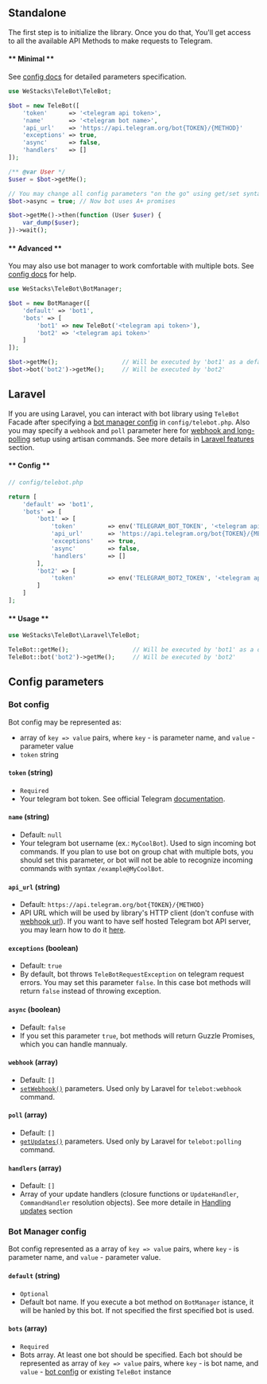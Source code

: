 ## Standalone

The first​ step is to initialize the library. Once you do that, You'll get access to all the available API Methods to make requests to Telegram.

<!-- tabs:start -->

#### ** Minimal **

See [config docs](configuration.md#bot-config) for detailed parameters specification.

```php
use WeStacks\TeleBot\TeleBot;

$bot = new TeleBot([
    'token'      => '<telegram api token>',
    'name'       => '<telegram bot name>',
    'api_url'    => 'https://api.telegram.org/bot{TOKEN}/{METHOD}'
    'exceptions' => true,
    'async'      => false,
    'handlers'   => []
]);

/** @var User */
$user = $bot->getMe();

// You may change all config parameters "on the go" using get/set syntax
$bot->async = true; // Now bot uses A+ promises

$bot->getMe()->then(function (User $user) {
    var_dump($user);
})->wait();

```

#### ** Advanced **

You may also use bot manager to work comfortable with multiple bots. See [config docs](configuration.md#bot-manager-config) for help.

```php
use WeStacks\TeleBot\BotManager;

$bot = new BotManager([
    'default' => 'bot1',
    'bots' => [
        'bot1' => new TeleBot('<telegram api token>'),
        'bot2' => '<telegram api token>'
    ]
]);

$bot->getMe();                  // Will be executed by 'bot1' as a default bot
$bot->bot('bot2')->getMe();     // Will be executed by 'bot2'
```

<!-- tabs:end -->

## Laravel

If you are using Laravel, you can interact with bot library using `TeleBot` Facade after specifying a [bot manager config](configuration.md#bot-manager-config) in `config/telebot.php`. Also you may specify a `webhook` and `poll` parameter here for [webhook and long-polling](https://core.telegram.org/bots/api#getting-updates) setup using artisan commands. See more details in [Laravel features](laravel.md) section.

<!-- tabs:start -->

#### ** Config **

```php
// config/telebot.php

return [
    'default' => 'bot1',
    'bots' => [
        'bot1' => [
            'token'         => env('TELEGRAM_BOT_TOKEN', '<telegram api token>'),
            'api_url'       => 'https://api.telegram.org/bot{TOKEN}/{METHOD}',
            'exceptions'    => true,
            'async'         => false,
            'handlers'      => []
        ],
        'bot2' => [
            'token'         => env('TELEGRAM_BOT2_TOKEN', '<telegram api token>')
        ]
    ]
];
```

#### ** Usage **

```php
use WeStacks\TeleBot\Laravel\TeleBot;

TeleBot::getMe();                  // Will be executed by 'bot1' as a default bot
TeleBot::bot('bot2')->getMe();     // Will be executed by 'bot2'
```

<!-- tabs:end -->

## Config parameters

### Bot config

Bot config may be represented as:
* array of `key => value` pairs, where `key` - is parameter name, and `value` - parameter value
* `token` string

#### `token` (string)

* `Required`
* Your telegram bot token. See official Telegram [documentation](https://core.telegram.org/bots/api#authorizing-your-bot).

#### `name` (string)

* Default: `null`
* Your telegram bot username (ex.: `MyCoolBot`). Used to sign incoming bot commands. If you plan to use bot on group chat with multiple bots, you should set this parameter, or bot will not be able to recognize incoming commands with syntax `/example@MyCoolBot`.

#### `api_url` (string)

* Default: `https://api.telegram.org/bot{TOKEN}/{METHOD}`
* API URL which will be used by library's HTTP client (don't confuse with [webhook url](laravel.md#webhook)). If you want to have self hosted Telegram bot API server, you may learn how to do it [here](https://github.com/tdlib/telegram-bot-api).

#### `exceptions` (boolean)

* Default: `true`
* By default, bot throws `TeleBotRequestException` on telegram request errors. You may set this parameter `false`. In this case bot methods will return `false` instead of throwing exception.

#### `async` (boolean)

* Default: `false`
* If you set this parameter `true`, bot methods will return Guzzle Promises, which you can handle mannualy.

#### `webhook` (array)

* Default: `[]`
* [`setWebhook()`](https://core.telegram.org/bots/api#setwebhook) parameters. Used only by Laravel for `telebot:webhook` command.

#### `poll` (array)

* Default: `[]`
* [`getUpdates()`](https://core.telegram.org/bots/api#getupdates) parameters. Used only by Laravel for `telebot:polling` command.

#### `handlers` (array)

* Default: `[]`
* Array of your update handlers (closure functions or `UpdateHandler`, `CommandHandler` resolution objects). See more detaile in [Handling updates](updates.md) section

### Bot Manager config

Bot config represented as a array of `key => value` pairs, where `key` - is parameter name, and `value` - parameter value.

#### `default` (string)

* `Optional`
* Default bot name. If you execute a bot method on `BotManager` istance, it will be hanled by this bot. If not specified the first specified bot is used.

#### `bots` (array)

* `Required`
* Bots array. At least one bot should be specified. Each bot should be represented as array of `key => value` pairs, where `key` - is bot name, and `value` - [bot config](configuration.md#bot-config) or existing `TeleBot` instance
